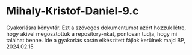 # Mihaly-Kristof-Daniel-9.c
Gyakorlásra könyvtár.
Ezt a szöveges dokumentumot azért hozzuk létre, hogy akivel megosztottuk a repository-nkat, pontosan tudja, hogy mi találhat benne.
Ide a gyakorlás során elkészített fájlok kerülnek majd
BP, 2024.02.15

